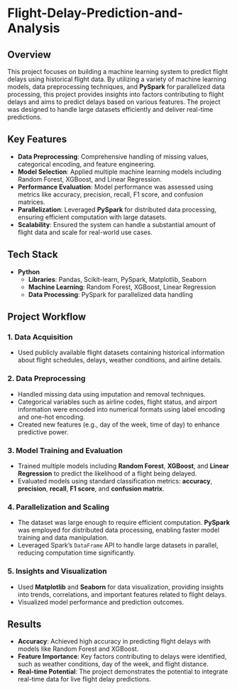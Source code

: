 # Flight-Delay-Prediction-and-Analysis

## Overview

This project focuses on building a machine learning system to predict flight delays using historical flight data. By utilizing a variety of machine learning models, data preprocessing techniques, and **PySpark** for parallelized data processing, this project provides insights into factors contributing to flight delays and aims to predict delays based on various features. The project was designed to handle large datasets efficiently and deliver real-time predictions.

## Key Features

- **Data Preprocessing**: Comprehensive handling of missing values, categorical encoding, and feature engineering.
- **Model Selection**: Applied multiple machine learning models including Random Forest, XGBoost, and Linear Regression.
- **Performance Evaluation**: Model performance was assessed using metrics like accuracy, precision, recall, F1 score, and confusion matrices.
- **Parallelization**: Leveraged **PySpark** for distributed data processing, ensuring efficient computation with large datasets.
- **Scalability**: Ensured the system can handle a substantial amount of flight data and scale for real-world use cases.

## Tech Stack

- **Python**
  - **Libraries**: Pandas, Scikit-learn, PySpark, Matplotlib, Seaborn
  - **Machine Learning**: Random Forest, XGBoost, Linear Regression
  - **Data Processing**: PySpark for parallelized data handling

## Project Workflow

### 1. Data Acquisition
- Used publicly available flight datasets containing historical information about flight schedules, delays, weather conditions, and airline details.

### 2. Data Preprocessing
- Handled missing data using imputation and removal techniques.
- Categorical variables such as airline codes, flight status, and airport information were encoded into numerical formats using label encoding and one-hot encoding.
- Created new features (e.g., day of the week, time of day) to enhance predictive power.

### 3. Model Training and Evaluation
- Trained multiple models including **Random Forest**, **XGBoost**, and **Linear Regression** to predict the likelihood of a flight being delayed.
- Evaluated models using standard classification metrics: **accuracy**, **precision**, **recall**, **F1 score**, and **confusion matrix**.

### 4. Parallelization and Scaling
- The dataset was large enough to require efficient computation. **PySpark** was employed for distributed data processing, enabling faster model training and data manipulation.
- Leveraged Spark’s `DataFrame` API to handle large datasets in parallel, reducing computation time significantly.

### 5. Insights and Visualization
- Used **Matplotlib** and **Seaborn** for data visualization, providing insights into trends, correlations, and important features related to flight delays.
- Visualized model performance and prediction outcomes.

## Results

- **Accuracy**: Achieved high accuracy in predicting flight delays with models like Random Forest and XGBoost.
- **Feature Importance**: Key factors contributing to delays were identified, such as weather conditions, day of the week, and flight distance.
- **Real-time Potential**: The project demonstrates the potential to integrate real-time data for live flight delay predictions.

